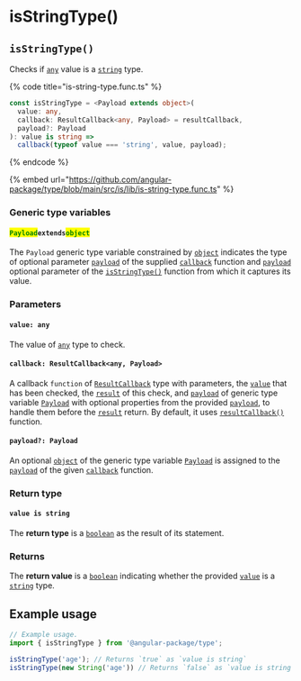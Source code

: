 # isStringType()

## `isStringType()`

Checks if [`any`](https://www.typescriptlang.org/docs/handbook/basic-types.html#any) value is a [`string`](https://developer.mozilla.org/en-US/docs/Web/JavaScript/Reference/Global\_Objects/String) type.

{% code title="is-string-type.func.ts" %}
```typescript
const isStringType = <Payload extends object>(
  value: any,
  callback: ResultCallback<any, Payload> = resultCallback,
  payload?: Payload
): value is string =>
  callback(typeof value === 'string', value, payload);
```
{% endcode %}

{% embed url="https://github.com/angular-package/type/blob/main/src/is/lib/is-string-type.func.ts" %}

### Generic type variables

#### <mark style="color:green;">**`Payload`**</mark>**`extends`**<mark style="color:green;">**`object`**</mark>

The `Payload` generic type variable constrained by [`object`](https://www.typescriptlang.org/docs/handbook/basic-types.html#object) indicates the type of optional parameter [`payload`](../types/resultcallback.md#payload-payload) of the supplied [`callback`](isstringtype.md#callback-resultcallback-less-than-any-payload-greater-than) function and [`payload`](isstringtype.md#payload-payload) optional parameter of the [`isStringType()`](isstringtype.md#isstringtype) function from which it captures its value.

### Parameters

#### `value: any`

The value of [`any`](https://www.typescriptlang.org/docs/handbook/2/everyday-types.html#any) type to check.

#### `callback: ResultCallback<any, Payload>`

A callback `function` of [`ResultCallback`](../types/resultcallback.md) type with parameters, the [`value`](isstringtype.md#value-any) that has been checked, the [`result`](../types/resultcallback.md#result-boolean) of this check, and [`payload`](../types/resultcallback.md#payload-payload) of generic type variable [`Payload`](isstringtype.md#payloadextendsobject) with optional properties from the provided [`payload`](isstringtype.md#payload-payload), to handle them before the [`result`](../types/resultcallback.md#result-boolean) return. By default, it uses [`resultCallback()`](../helper/resultcallback.md) function.

#### `payload?: Payload`

An optional [`object`](https://developer.mozilla.org/en-US/docs/Web/JavaScript/Reference/Global\_Objects/Object) of the generic type variable [`Payload`](isstringtype.md#payloadextendsobject) is assigned to the [`payload`](../types/resultcallback.md#payload-payload) of the given [`callback`](isstringtype.md#callback-resultcallback-less-than-any-payload-greater-than) function.

### Return type

#### `value is string`

The **return type** is a [`boolean`](https://www.typescriptlang.org/docs/handbook/basic-types.html#boolean) as the result of its statement.

### Returns

The **return value** is a [`boolean`](https://developer.mozilla.org/en-US/docs/Web/JavaScript/Reference/Global\_Objects/Boolean) indicating whether the provided [`value`](isstringtype.md#value-any) is a [`string`](https://developer.mozilla.org/en-US/docs/Web/JavaScript/Reference/Global\_Objects/String) type.

## Example usage

```typescript
// Example usage.
import { isStringType } from '@angular-package/type';

isStringType('age'); // Returns `true` as `value is string`
isStringType(new String('age')) // Returns `false` as `value is string`
```

